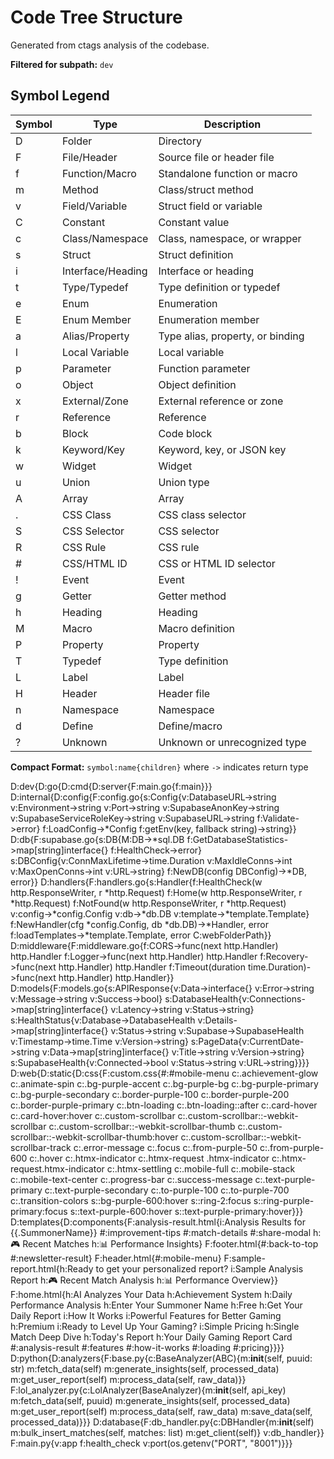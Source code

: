 # Code Tree Structure

Generated from ctags analysis of the codebase.

**Filtered for subpath:** `dev`

## Symbol Legend

| Symbol | Type | Description |
|--------|------|-------------|
| D | Folder | Directory |
| F | File/Header | Source file or header file |
| f | Function/Macro | Standalone function or macro |
| m | Method | Class/struct method |
| v | Field/Variable | Struct field or variable |
| C | Constant | Constant value |
| c | Class/Namespace | Class, namespace, or wrapper |
| s | Struct | Struct definition |
| i | Interface/Heading | Interface or heading |
| t | Type/Typedef | Type definition or typedef |
| e | Enum | Enumeration |
| E | Enum Member | Enumeration member |
| a | Alias/Property | Type alias, property, or binding |
| l | Local Variable | Local variable |
| p | Parameter | Function parameter |
| o | Object | Object definition |
| x | External/Zone | External reference or zone |
| r | Reference | Reference |
| b | Block | Code block |
| k | Keyword/Key | Keyword, key, or JSON key |
| w | Widget | Widget |
| u | Union | Union type |
| A | Array | Array |
| . | CSS Class | CSS class selector |
| S | CSS Selector | CSS selector |
| R | CSS Rule | CSS rule |
| # | CSS/HTML ID | CSS or HTML ID selector |
| ! | Event | Event |
| g | Getter | Getter method |
| h | Heading | Heading |
| M | Macro | Macro definition |
| P | Property | Property |
| T | Typedef | Type definition |
| L | Label | Label |
| H | Header | Header file |
| n | Namespace | Namespace |
| d | Define | Define/macro |
| ? | Unknown | Unknown or unrecognized type |

**Compact Format:** `symbol:name{children}` where `->` indicates return type

D:dev{D:go{D:cmd{D:server{F:main.go{f:main}}} D:internal{D:config{F:config.go{s:Config{v:DatabaseURL->string v:Environment->string v:Port->string v:SupabaseAnonKey->string v:SupabaseServiceRoleKey->string v:SupabaseURL->string f:Validate->error} f:LoadConfig->*Config f:getEnv(key, fallback string)->string}} D:db{F:supabase.go{s:DB{M:DB->*sql.DB f:GetDatabaseStatistics->map[string]interface{} f:HealthCheck->error} s:DBConfig{v:ConnMaxLifetime->time.Duration v:MaxIdleConns->int v:MaxOpenConns->int v:URL->string} f:NewDB(config DBConfig)->*DB, error}} D:handlers{F:handlers.go{s:Handler{f:HealthCheck(w http.ResponseWriter, r *http.Request) f:Home(w http.ResponseWriter, r *http.Request) f:NotFound(w http.ResponseWriter, r *http.Request) v:config->*config.Config v:db->*db.DB v:template->*template.Template} f:NewHandler(cfg *config.Config, db *db.DB)->*Handler, error f:loadTemplates->*template.Template, error C:webFolderPath}} D:middleware{F:middleware.go{f:CORS->func(next http.Handler) http.Handler f:Logger->func(next http.Handler) http.Handler f:Recovery->func(next http.Handler) http.Handler f:Timeout(duration time.Duration)->func(next http.Handler) http.Handler}} D:models{F:models.go{s:APIResponse{v:Data->interface{} v:Error->string v:Message->string v:Success->bool} s:DatabaseHealth{v:Connections->map[string]interface{} v:Latency->string v:Status->string} s:HealthStatus{v:Database->DatabaseHealth v:Details->map[string]interface{} v:Status->string v:Supabase->SupabaseHealth v:Timestamp->time.Time v:Version->string} s:PageData{v:CurrentDate->string v:Data->map[string]interface{} v:Title->string v:Version->string} s:SupabaseHealth{v:Connected->bool v:Status->string v:URL->string}}}} D:web{D:static{D:css{F:custom.css{#:#mobile-menu c:.achievement-glow c:.animate-spin c:.bg-purple-accent c:.bg-purple-bg c:.bg-purple-primary c:.bg-purple-secondary c:.border-purple-100 c:.border-purple-200 c:.border-purple-primary c:.btn-loading c:.btn-loading::after c:.card-hover c:.card-hover:hover c:.custom-scrollbar c:.custom-scrollbar::-webkit-scrollbar c:.custom-scrollbar::-webkit-scrollbar-thumb c:.custom-scrollbar::-webkit-scrollbar-thumb:hover c:.custom-scrollbar::-webkit-scrollbar-track c:.error-message c:.focus c:.from-purple-50 c:.from-purple-600 c:.hover c:.htmx-indicator c:.htmx-request .htmx-indicator c:.htmx-request.htmx-indicator c:.htmx-settling c:.mobile-full c:.mobile-stack c:.mobile-text-center c:.progress-bar c:.success-message c:.text-purple-primary c:.text-purple-secondary c:.to-purple-100 c:.to-purple-700 c:.transition-colors s::bg-purple-600:hover s::ring-2:focus s::ring-purple-primary:focus s::text-purple-600:hover s::text-purple-primary:hover}}} D:templates{D:components{F:analysis-result.html{i:Analysis Results for {{.SummonerName}} #:improvement-tips #:match-details #:share-modal h:🎮 Recent Matches h:📊 Performance Insights} F:footer.html{#:back-to-top #:newsletter-result} F:header.html{#:mobile-menu} F:sample-report.html{h:Ready to get your personalized report? i:Sample Analysis Report h:🎮 Recent Match Analysis h:📊 Performance Overview}} F:home.html{h:AI Analyzes Your Data h:Achievement System h:Daily Performance Analysis h:Enter Your Summoner Name h:Free h:Get Your Daily Report i:How It Works i:Powerful Features for Better Gaming h:Premium i:Ready to Level Up Your Gaming? i:Simple Pricing h:Single Match Deep Dive h:Today's Report h:Your Daily Gaming Report Card #:analysis-result #:features #:how-it-works #:loading #:pricing}}}} D:python{D:analyzers{F:base.py{c:BaseAnalyzer(ABC){m:__init__(self, puuid: str) m:fetch_data(self) m:generate_insights(self, processed_data) m:get_user_report(self) m:process_data(self, raw_data)}} F:lol_analyzer.py{c:LolAnalyzer(BaseAnalyzer){m:__init__(self, api_key) m:fetch_data(self, puuid) m:generate_insights(self, processed_data) m:get_user_report(self) m:process_data(self, raw_data) m:save_data(self, processed_data)}}} D:database{F:db_handler.py{c:DBHandler{m:__init__(self) m:bulk_insert_matches(self, matches: list) m:get_client(self)} v:db_handler}} F:main.py{v:app f:health_check v:port(os.getenv("PORT", "8001")}}}
